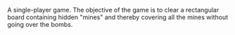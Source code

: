 A single-player game. The objective of the game is to clear a rectangular board containing hidden "mines" and thereby covering all the mines without going over the bombs.
